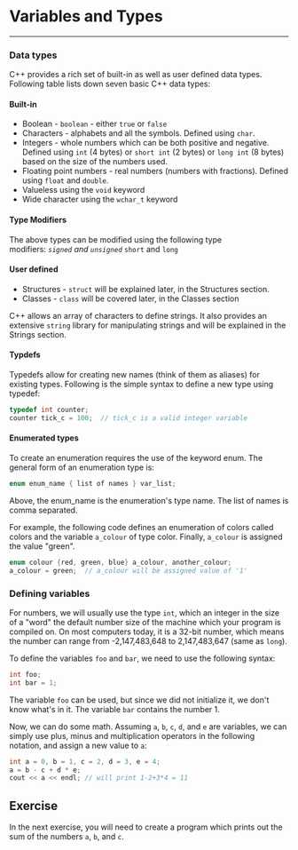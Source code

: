 # Variables and Types

---

### Data types

C++ provides a rich set of built-in as well as user defined data types. Following table lists down seven basic C++ data types:

#### Built-in

- Boolean - `boolean` - either `true` or `false`
- Characters - alphabets and all the symbols. Defined using `char`.
- Integers - whole numbers which can be both positive and negative. Defined using `int` (4 bytes) or `short int` (2 bytes) or `long int` (8 bytes) based on the size of the numbers used.
- Floating point numbers - real numbers (numbers with fractions). Defined using `float` and `double`.
- Valueless using the `void` keyword
- Wide character using the `wchar_t` keyword

#### Type Modifiers

The above types can be modified using the following type modifiers: *`signed` and `unsigned`* `short` and `long`

#### User defined

- Structures - `struct` will be explained later, in the Structures section.
- Classes - `class` will be covered later, in the Classes section

C++ allows an array of characters to define strings. It also provides an extensive `string` library for manipulating strings and will be explained in the Strings section.

#### Typdefs

Typedefs allow for creating new names (think of them as aliases) for existing types. Following is the simple syntax to define a new type using typedef:

```cpp
typedef int counter;
counter tick_c = 100;  // tick_c is a valid integer variable
```

#### Enumerated types

To create an enumeration requires the use of the keyword enum. The general form of an enumeration type is:

```cpp
enum enum_name { list of names } var_list;
```

Above, the enum_name is the enumeration's type name. The list of names is comma separated.

For example, the following code defines an enumeration of colors called colors and the variable `a_colour` of type color. Finally, `a_colour` is assigned the value "green".

```cpp
enum colour {red, green, blue} a_colour, another_colour;
a_colour = green;  // a_colour will be assigned value of '1'
```

### Defining variables

For numbers, we will usually use the type `int`, which an integer in the size of a "word" the default number size of the machine which your program is compiled on. On most computers today, it is a 32-bit number, which means the number can range from -2,147,483,648 to 2,147,483,647 (same as `long`).

To define the variables `foo` and `bar`, we need to use the following syntax:

```cpp
int foo;
int bar = 1;
```

The variable `foo` can be used, but since we did not initialize it, we don't know what's in it. The variable `bar` contains the number 1.

Now, we can do some math. Assuming `a`, `b`, `c`, `d`, and `e` are variables, we can simply use plus, minus and multiplication operators in the following notation, and assign a new value to `a`:

```cpp
int a = 0, b = 1, c = 2, d = 3, e = 4;
a = b - c + d * e;
cout << a << endl; // will print 1-2+3*4 = 11
```

## Exercise

In the next exercise, you will need to create a program which prints out the sum of the numbers `a`, `b`, and `c`.

